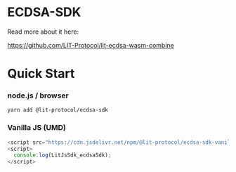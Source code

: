 # ECDSA-SDK

Read more about it here:

https://github.com/LIT-Protocol/lit-ecdsa-wasm-combine

# Quick Start

### node.js / browser

```
yarn add @lit-protocol/ecdsa-sdk
```

### Vanilla JS (UMD)

```js
<script src="https://cdn.jsdelivr.net/npm/@lit-protocol/ecdsa-sdk-vanilla/ecdsa-sdk.js"></script>
<script>
  console.log(LitJsSdk_ecdsaSdk);
</script>
```
